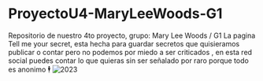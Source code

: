 # ProyectoU4-MaryLeeWoods-G1
Repositorio de nuestro 4to proyecto, grupo: Mary Lee Woods / G1
 La pagina Tell me your secret, esta hecha para guardar secretos que quisieramos publicar o contar pero no podemos por miedo a ser criticados , en esta red social puedes contar lo que quieras sin ser señalado por raro porque todo es anonimo 🕴
![2023](https://user-images.githubusercontent.com/121249471/228720980-fb8ed528-e8c2-4cd7-903a-1fa647afce49.PNG)


